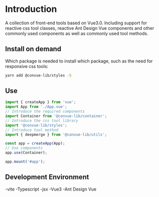 # Introduction

A collection of front-end tools based on Vue3.0. Including support for reactive css tool classes, reactive Ant Design Vue components and other commonly used components as well as commonly used tool methods.

## Install on demand

Which package is needed to install which package, such as the need for responsive css tools:

```bash
yarn add @convue-lib/styles -S
```

## Use

```typescript
import { createApp } from 'vue';
import App from './App.vue';
// Introduce the required components
import Container from '@convue-lib/container';
// Introduce the css tool library
import '@convue-lib/styles';
// Introduce tool method
import { deepmerge } from '@convue-lib/utils';

const app = createApp(App);
// Use components
app.use(Container);

app.mount('#app');
```

## Development Environment

-vite
-Typescript
-jsx
-Vue3
-Ant Design Vue
